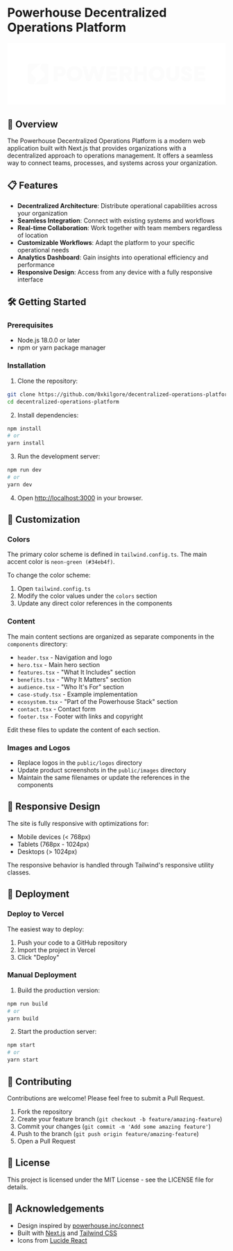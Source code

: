 # Powerhouse Decentralized Operations Platform

![Powerhouse Connect](public/logos/powerhouse-logo.png)

## 🚀 Overview

The Powerhouse Decentralized Operations Platform is a modern web application built with Next.js that provides organizations with a decentralized approach to operations management. It offers a seamless way to connect teams, processes, and systems across your organization.

## 📋 Features

- **Decentralized Architecture**: Distribute operational capabilities across your organization
- **Seamless Integration**: Connect with existing systems and workflows
- **Real-time Collaboration**: Work together with team members regardless of location
- **Customizable Workflows**: Adapt the platform to your specific operational needs
- **Analytics Dashboard**: Gain insights into operational efficiency and performance
- **Responsive Design**: Access from any device with a fully responsive interface

## 🛠️ Getting Started

### Prerequisites

- Node.js 18.0.0 or later
- npm or yarn package manager

### Installation

1. Clone the repository:

```bash
git clone https://github.com/0xkilgore/decentralized-operations-platform.git
cd decentralized-operations-platform
```

2. Install dependencies:

```bash
npm install
# or
yarn install
```

3. Run the development server:

```bash
npm run dev
# or
yarn dev
```

4. Open [http://localhost:3000](http://localhost:3000) in your browser.

## 🎨 Customization

### Colors

The primary color scheme is defined in `tailwind.config.ts`. The main accent color is `neon-green (#34eb4f)`.

To change the color scheme:

1. Open `tailwind.config.ts`
2. Modify the color values under the `colors` section
3. Update any direct color references in the components

### Content

The main content sections are organized as separate components in the `components` directory:

- `header.tsx` - Navigation and logo
- `hero.tsx` - Main hero section
- `features.tsx` - "What It Includes" section
- `benefits.tsx` - "Why It Matters" section
- `audience.tsx` - "Who It's For" section
- `case-study.tsx` - Example implementation
- `ecosystem.tsx` - "Part of the Powerhouse Stack" section
- `contact.tsx` - Contact form
- `footer.tsx` - Footer with links and copyright

Edit these files to update the content of each section.

### Images and Logos

- Replace logos in the `public/logos` directory
- Update product screenshots in the `public/images` directory
- Maintain the same filenames or update the references in the components

## 📱 Responsive Design

The site is fully responsive with optimizations for:

- Mobile devices (< 768px)
- Tablets (768px - 1024px)
- Desktops (> 1024px)

The responsive behavior is handled through Tailwind's responsive utility classes.

## 🚢 Deployment

### Deploy to Vercel

The easiest way to deploy:

1. Push your code to a GitHub repository
2. Import the project in Vercel
3. Click "Deploy"

### Manual Deployment

1. Build the production version:

```bash
npm run build
# or
yarn build
```

2. Start the production server:

```bash
npm start
# or
yarn start
```

## 🤝 Contributing

Contributions are welcome! Please feel free to submit a Pull Request.

1. Fork the repository
2. Create your feature branch (`git checkout -b feature/amazing-feature`)
3. Commit your changes (`git commit -m 'Add some amazing feature'`)
4. Push to the branch (`git push origin feature/amazing-feature`)
5. Open a Pull Request

## 📄 License

This project is licensed under the MIT License - see the LICENSE file for details.

## 🙏 Acknowledgements

- Design inspired by [powerhouse.inc/connect](https://www.powerhouse.inc/connect)
- Built with [Next.js](https://nextjs.org/) and [Tailwind CSS](https://tailwindcss.com/)
- Icons from [Lucide React](https://lucide.dev/) 